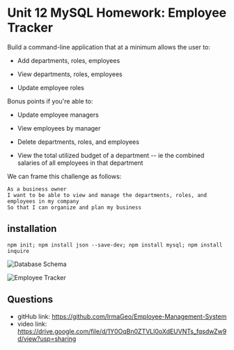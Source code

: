 # Unit 12 MySQL Homework: Employee Tracker
  
Build a command-line application that at a minimum allows the user to:

  * Add departments, roles, employees

  * View departments, roles, employees

  * Update employee roles

Bonus points if you're able to:

  * Update employee managers

  * View employees by manager

  * Delete departments, roles, and employees

  * View the total utilized budget of a department -- ie the combined salaries of all employees in that department

We can frame this challenge as follows:

```
As a business owner
I want to be able to view and manage the departments, roles, and employees in my company
So that I can organize and plan my business
```

## installation
```npm init; npm install json --save-dev; npm install mysql; npm install inquire```

![Database Schema](Assets/schema.png)

![Employee Tracker](Assets/employee-tracker.gif)


## Questions
* gitHub link: https://github.com/IrmaGeo/Employee-Management-System
* video link: https://drive.google.com/file/d/1Y0OqBn0ZTVLl0oXdEUVNTs_fqsdwZw9d/view?usp=sharing
